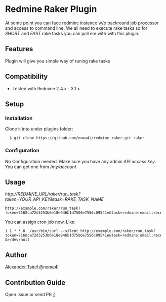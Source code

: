 # Redmine Raker Plugin

At some point you can face redmine instance w/o backround job processor and access to command line. We all need to execute rake tasks so for *SHORT* and *FAST* rake tasks you can poll em with with this plugin.

## Features

Plugin will give you simple way of runing rake tasks

## Compatibility
  - Tested with Redmine 2.4.x - 3.1.x

## Setup
### Installation
Clone it into under plugins folder:
````
  $ git clone https://github.com/noma4i/redmine_raker.git raker
````
### Configuration
No Configuration needed. Make sure you have any admin *API access key*.
You can get one from */my/account*

## Usage

*http://REDMINE_URL/raker/run_task?token=YOUR_API_KEY&task=RAKE_TASK_NAME*

```
http://example.com/raker/run_task?token=7168ca72d5253b6e18e946b1d7506e7556c09541e&task=redmine:email:receive_imap
```

You can assign cron job now. Like:

```
1 1 * * 0  /usr/bin/curl --silent http://example.com/raker/run_task?token=7168ca72d5253b6e18e946b1d7506e7556c09541e&task=redmine:email:receive_imap &>/dev/null

```

## Author

[Alexander Tsirel @noma4i](https://github.com/noma4i)

## Contribution Guide

Open Issue or send PR ;)
